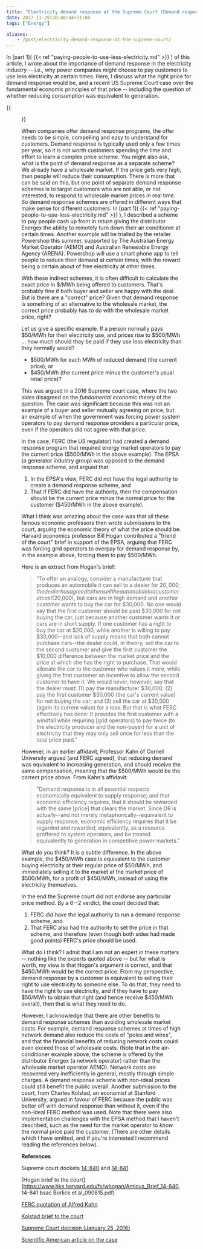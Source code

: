 ```yaml
---
title: "Electricity demand response at the Supreme Court (Demand response part 2)"
date: 2017-11-25T20:40:44+11:00
tags: ["Energy"]

aliases:
    - /post/electricity-demand-response-at-the-supreme-court/
---
```


In [part 1]( {{< ref "paying-people-to-use-less-electricity.md" >}} ) of this article, I wrote about the importance of demand response in the electricity industry -- i.e., why power companies might choose to pay customers to use less electricity at certain times. Here, I discuss what the right price for demand response would be, and a recent US Supreme Court case over the fundamental economic principles of that price -- including the question of whether reducing consumption was equivalent to generation.

{{<figure src="/images/supreme_court.svg" >}}

When companies offer demand response programs, the offer needs to be simple, compelling and easy to understand for customers. Demand response is typically used only a few times per year, so it is not worth customers spending the time and effort to learn a complex price scheme.
You might also ask, what is the point of demand response as a separate scheme? We already have a wholesale market. If the price gets very high, then people will reduce their consumption. There is more that can be said on this, but one point of separate demand response schemes is to target customers who are not able, or not interested, to respond to wholesale market prices in real time. So demand response schemes are offered in different ways that make sense for different customers. In [part 1]( {{< ref "paying-people-to-use-less-electricity.md" >}} ), I described a scheme to pay people cash up front in return giving the distributor Energex the ability to remotely turn down their air conditioner at certain times. Another example will be trialled by the retailer Powershop this summer, supported by The Australian Energy Market Operator (AEMO) and Australian Renewable Energy Agency (ARENA). Powershop will use a smart phone app to tell people to reduce their demand at certain times, with the reward being a certain about of free electricity at other times.

With these indirect schemes, it is often difficult to calculate the exact price in $/MWh being offered to customers. That's probably fine if both buyer and seller are happy with the deal. But is there are a "correct" price? Given that demand response is something of an alternative to the wholesale market, the correct price probably has to do with the wholesale market price, right?

Let us give a specific example. If a person normally pays $50/MWh for their electricity use, and prices rise to $500/MWh ... how much should they be paid if they use less electricity than they normally would?

 - $500/MWh for each MWh of reduced demand (the current price), or
 - $450/MWh (the current price minus the customer's usual retail price)?

This was argued in a 2016 Supreme court case, where the two sides disagreed on the _fundamental economic theory_ of the question. The case was significant because this was not an example of a buyer and seller mutually agreeing on price, but an example of when the government was forcing power system operators to pay demand response providers a particular price, even if the operators did not agree with that price.

In the case, FERC (the US regulator) had created a demand response program that required energy market operators to pay the current price ($500/MWh in the above example). The EPSA (a generator industry group) was opposed to the demand response scheme, and argued that:

  1. In the EPSA's view, FERC did not have the legal authority to create a demand response scheme, and
  2. That if FERC did have the authority, then the compensation should be the current price _minus_ the normal price for the customer ($450/MWh in the above example).

  What I think was amazing about the case was that all these famous economic professors then wrote submissions to the court, arguing the economic theory of what the price should be. Harvard economics professor Bill Hogan contributed a "friend of the court" brief in support of the EPSA, arguing that FERC was forcing grid operators to overpay for demand response by, in the example above, forcing them to pay $500/MWh.

Here is an extract from Hogan's brief:

> "To offer an analogy, consider a manufacturer that produces an automobile it can sell to a dealer for $20,000; the dealer has agreed to then sell the automobile to a customer at cost ($20,000), but cars are in high demand and another customer wants to buy the car for $30,000. No one would say that the first customer should be paid $30,000 for not buying the car, just because another customer wants it or cars are in short supply. If one customer has a right to buy the car at $20,000, while another is willing to pay $30,000--and lack of supply means that both cannot purchase cars--the dealer could, in theory, sell the car to the second customer and give the first customer the $10,000 difference between the market price and the price at which she has the right to purchase. That would allocate the car to the customer who values it more, while giving the first customer an incentive to allow the second customer to have it. We would never, however, say that the dealer must: (1) pay the manufacturer $30,000; (2) pay the first customer $30,000 (the car's current value) for not buying the car; and (3) sell the car at $30,000 (again its current value) for a loss. But that is what FERC effectively has done: It provides the first customer with a windfall while requiring [grid operators] to pay twice (to the electricity producer and the non-buyer) for a unit of electricity that they may only sell once for less than the total price paid."

However, in an earlier affidavit, Professor Kahn of Cornell University argued (and FERC agreed), that reducing demand was equivalent to increasing generation, and should receive the same compensation, meaning that the $500/MWh would be the correct price above. From Kahn's affidavit:

> "Demand response is in all essential respects economically equivalent to supply response; and that economic efficiency requires, that it should be rewarded with the same [price] that clears the market. Since DR is actually--and not merely metaphorically--equivalent to supply response, economic efficiency requires that it be regarded and rewarded, equivalently, as a resource proffered to system operators, and be treated equivalently to generation in competitive
power markets."

What do you think? It is a subtle difference. In the above example, the $450/MWh case is equivalent to the customer buying electricity at their regular price of $50/MWh, and immediately selling it to the market at the market price of $500/MWh, for a profit of $450/MWh, instead of using the electricity themselves.

In the end the Supreme court did not endorse any particular price method. By a 6--2 verdict, the court decided that:

  1. FERC _did_ have the legal authority to run a demand response scheme, and
  2. That FERC also had the authority to set the price in that scheme, and therefore (even though both sides had made good points) FERC's price should be used.

What do I think? I admit that I am not an expert in these matters -- nothing like the experts quoted above -- but for what is worth, my view is that Hogan's argument is correct, and that $450/MWh would be the correct price. From my perspective, demand response by a customer is equivalent to selling their right to use electricity to someone else. To do that, they need to have the right to use electricity, and if they have to pay $50/MWh to obtain that right (and hence receive $450/MWh overall), then that is what they need to do.

However, I acknowledge that there are other benefits to demand response schemes than avoiding wholesale market costs. For example, demand response schemes at times of high network demand also reduce the costs of "poles and wires", and that the financial benefits of reducing network costs could even exceed those of wholesale costs. (Note that in the air-conditioner example above, the scheme is offered by the distributor Energex (a network operator) rather than the wholesale market operator AEMO). Network costs are recovered very inefficiently in general, mostly through simple charges. A demand response scheme with non-ideal prices could still benefit the public overall. Another submission to the court, from Charles Kolstad, an economist at Stanford University, argued in favour of FERC because the public was better off with demand response than without it, even if the non-ideal FERC method was used. Note that there were also implementation challenges with the EPSA method that I haven't described, such as the need for the market operator to _know_ the normal price paid the customer. (There are other details which I have omitted, and if you're interested I recommend reading the references below).



__References__

Supreme court dockets [14-840](https://www.supremecourt.gov/search.aspx?filename=/docketfiles/14-840.htm) and [14-841](https://www.supremecourt.gov/search.aspx?filename=/docketfiles/14-841.htm)

[Hogan brief to the court](https://www.hks.harvard.edu/fs/whogan/Amicus_Brief_14-840, 14-841 bsac Borlick et al_090815.pdf)

[FERC quotation of Alfred Kahn](https://www.ferc.gov/EventCalendar/Files/20110315105757-RM10-17-000.pdf)

[Kolstad brief to the court](https://www.americanbar.org/content/dam/aba/publications/supreme_court_preview/briefs_2015_2016/14-840_amicus_pet_Kolstad.authcheckdam.pdf)

[Supreme Court decision (January 25, 2016)](https://www.hks.harvard.edu/fs/whogan/SC_Decision_012515.pdf)

[Scientific American article on the case](http://www.scientificamerican.com/article/how-a-supreme-court-decision-affects-your-electricity-bill/)
